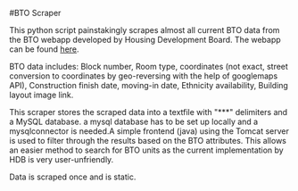 #BTO Scraper

This python script painstakingly scrapes almost all current BTO data from the BTO webapp developed by Housing Development Board. The webapp can be found [here](https://services2.hdb.gov.sg/webapp/BP13AWFlatAvail/BP13SEstateSummary?sel=BTO). 

BTO data includes: Block number, Room type, coordinates (not exact, street conversion to coordinates by geo-reversing with the help of googlemaps API), Construction finish date, moving-in date, Ethnicity availability, Building layout image link.


This scraper stores the scraped data into a textfile with "***" delimiters and a MySQL database. a mysql database has to be set up locally and a mysqlconnector is needed.A simple frontend (java) using the Tomcat server is used to filter through the results based on the BTO attributes. This allows an easier method to search for BTO units as the current implementation by HDB is very user-unfriendly.

Data is scraped once and is static.




